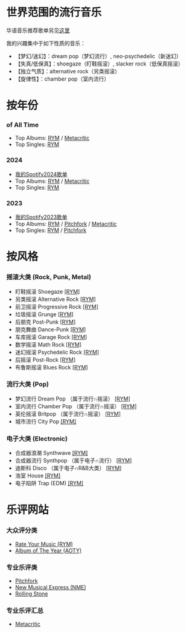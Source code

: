 # 世界范围的流行音乐

华语音乐推荐歌单另见[这里](https://lambdacdm.github.io/Music-Laboratory/)

我的兴趣集中于如下性质的音乐：
* 【梦幻/迷幻】：dream pop（梦幻流行）, neo-psychedelic（新迷幻）
* 【失真/低保真】：shoegaze（盯鞋摇滚）, slacker rock（低保真摇滚）
* 【独立气质】：alternative rock（另类摇滚）
* 【旋律性】：chamber pop（室内流行）

# 按年份

### of All Time
* Top Albums: [RYM](https://rateyourmusic.com/charts/top/album/all-time/) / [Metacritic](https://www.metacritic.com/browse/albums/score/metascore/all/filtered?view=detailed&sort=desc)
* Top Singles: [RYM](https://rateyourmusic.com/charts/top/single/all-time/)

### 2024
* [我的Spotify2024歌单](https://open.spotify.com/playlist/5hiJ6QO3ZvUTF4cQdbE1Xs?si=5973edf5e98947c4)
* Top Albums: [RYM](https://rateyourmusic.com/charts/top/album/2024/) / [Metacritic](https://www.metacritic.com/browse/albums/score/metascore/year/filtered?year_selected=2024&distribution=&sort=desc&view=detailed)
* Top Singles: [RYM](https://rateyourmusic.com/charts/top/single/2024/)

### 2023
* [我的Spotify2023歌单](https://open.spotify.com/playlist/75WMVS80fadbk5qjQ7LitG?si=92576a4d1dcb4c44)
* Top Albums: [RYM](https://rateyourmusic.com/charts/top/album/2023/) / [Pitchfork](https://pitchfork.com/features/lists-and-guides/best-albums-2023/) / [Metacritic](https://www.metacritic.com/browse/albums/score/metascore/year/filtered?year_selected=2023&distribution=&sort=desc&view=detailed)
* Top Singles: [RYM](https://rateyourmusic.com/charts/top/single/2023/) / [Pitchfork](https://pitchfork.com/features/lists-and-guides/best-songs-2023/)

# 按风格

### 摇滚大类 (Rock, Punk, Metal)
* 盯鞋摇滚 Shoegaze [[RYM]](https://rateyourmusic.com/genre/shoegaze/)
* 另类摇滚 Alternative Rock [[RYM]](https://rateyourmusic.com/genre/alternative-rock/)
* 前卫摇滚 Progressive Rock [[RYM]](https://rateyourmusic.com/genre/progressive-rock/)
* 垃圾摇滚 Grunge [[RYM]](https://rateyourmusic.com/genre/grunge/)
* 后朋克 Post-Punk [[RYM]](https://rateyourmusic.com/genre/post-punk/)
* 朋克舞曲 Dance-Punk [[RYM]](https://rateyourmusic.com/genre/dance-punk/)
* 车库摇滚 Garage Rock [[RYM]](https://rateyourmusic.com/genre/garage-rock/)
* 数学摇滚 Math Rock [[RYM]](https://rateyourmusic.com/genre/math-rock/)
* 迷幻摇滚 Psychedelic Rock [[RYM]](https://rateyourmusic.com/genre/psychedelic-rock/)
* 后摇滚 Post-Rock [[RYM]](https://rateyourmusic.com/genre/post-rock/)
* 布鲁斯摇滚 Blues Rock [[RYM]](https://rateyourmusic.com/genre/blues-rock/)

### 流行大类 (Pop)
* 梦幻流行 Dream Pop （属于流行∩摇滚） [[RYM]](https://rateyourmusic.com/genre/dream-pop/)
* 室内流行 Chamber Pop （属于流行∩摇滚） [[RYM]](https://rateyourmusic.com/genre/chamber-pop/)
* 英伦摇滚 Britpop （属于流行∩摇滚） [[RYM]](https://rateyourmusic.com/genre/britpop/)
* 城市流行 City Pop [[RYM]](https://rateyourmusic.com/genre/city-pop/)

### 电子大类 (Electronic)
* 合成器浪潮 Synthwave [[RYM]](https://rateyourmusic.com/genre/synthwave/)
* 合成器流行 Synthpop （属于电子∩流行） [[RYM]](https://rateyourmusic.com/genre/synthpop/)
* 迪斯科 Disco （属于电子∩R&B大类） [[RYM]](https://rateyourmusic.com/genre/disco/)
* 浩室 House [[RYM]](https://rateyourmusic.com/genre/house/)
* 电子陷阱 Trap (EDM) [[RYM]](https://rateyourmusic.com/genre/trap-edm/)

# 乐评网站

### 大众评分类
* [Rate Your Music (RYM)](https://rateyourmusic.com/)
* [Album of The Year (AOTY)](https://www.albumoftheyear.org/)

### 专业乐评类
* [Pitchfork](https://pitchfork.com/)
* [New Musical Express (NME)](https://www.nme.com/)
* [Rolling Stone](https://www.rollingstone.com/)

### 专业乐评汇总
* [Metacritic](https://www.metacritic.com/music)
